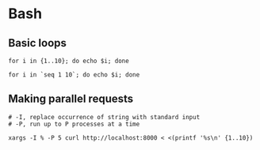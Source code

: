 # Bash

## Basic loops
```shell
for i in {1..10}; do echo $i; done
```

```shell
for i in `seq 1 10`; do echo $i; done
```

## Making parallel requests

```shell
# -I, replace occurrence of string with standard input
# -P, run up to P processes at a time

xargs -I % -P 5 curl http://localhost:8000 < <(printf '%s\n' {1..10})
```
